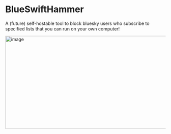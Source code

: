 # BlueSwiftHammer
A (future) self-hostable tool to block bluesky users who subscribe to specified lists that you can run on your own computer!

<img width="860" height="293" alt="image" src="https://github.com/user-attachments/assets/d5e055a2-2534-4a7a-8d33-8e02fb10c3e6" />
